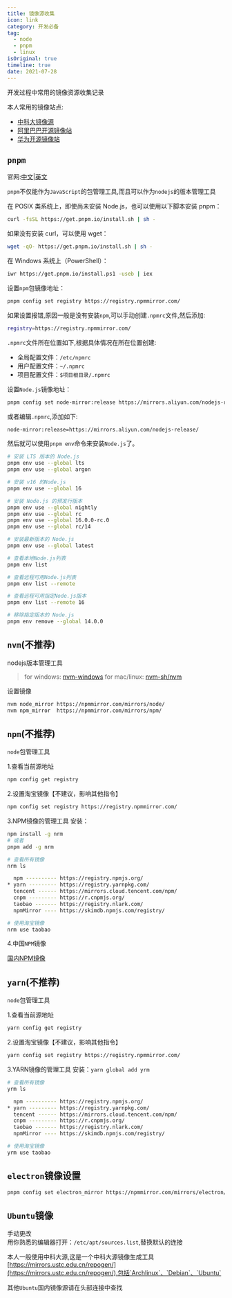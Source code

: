 ```yaml
---
title: 镜像源收集
icon: link
category: 开发必备
tag:
  - node
  - pnpm
  - linux
isOriginal: true
timeline: true
date: 2021-07-28
---
```


开发过程中常用的镜像资源收集记录

<!-- more -->

本人常用的镜像站点:  
- [中科大镜像源](https://mirrors.ustc.edu.cn/)  
- [阿里巴巴开源镜像站](https://developer.aliyun.com/mirror/)  
- [华为开源镜像站](https://mirrors.huaweicloud.com/)  


## `pnpm`

官网:[中文](https://pnpm.io/zh)|[英文](https://pnpm.io/)

`pnpm`不仅能作为`JavaScript`的包管理工具,而且可以作为`nodejs`的版本管理工具


在 POSIX 类系统上，即使尚未安装 Node.js，也可以使用以下脚本安装 pnpm：

```bash
curl -fsSL https://get.pnpm.io/install.sh | sh -
```

如果没有安装 curl，可以使用 wget：

```bash
wget -qO- https://get.pnpm.io/install.sh | sh -
```

在 Windows 系统上（PowerShell）：

```bash
iwr https://get.pnpm.io/install.ps1 -useb | iex
```

设置`npm`包镜像地址：
```bash
pnpm config set registry https://registry.npmmirror.com/
```
如果设置报错,原因一般是没有安装`npm`,可以手动创建`.npmrc`文件,然后添加:  

```bash
registry=https://registry.npmmirror.com/
```

`.npmrc`文件所在位置如下,根据具体情况在所在位置创建:
- 全局配置文件：`/etc/npmrc`
- 用户配置文件：`~/.npmrc`
- 项目配置文件：`$项目根目录/.npmrc`

设置`Node.js`镜像地址：
```bash
pnpm config set node-mirror:release https://mirrors.aliyun.com/nodejs-release/
```

或者编辑`.npmrc`,添加如下:
```bash
node-mirror:release=https://mirrors.aliyun.com/nodejs-release/
```


然后就可以使用`pnpm env`命令来安装`Node.js`了。
```bash
# 安装 LTS 版本的 Node.js
pnpm env use --global lts
pnpm env use --global argon

# 安装 v16 的Node.js
pnpm env use --global 16

# 安装 Node.js 的预发行版本
pnpm env use --global nightly
pnpm env use --global rc
pnpm env use --global 16.0.0-rc.0
pnpm env use --global rc/14

# 安装最新版本的 Node.js
pnpm env use --global latest

# 查看本地Node.js列表
pnpm env list

# 查看远程可用Node.js列表
pnpm env list --remote

# 查看远程可用指定Node.js版本
pnpm env list --remote 16

# 移除指定版本的 Node.js
pnpm env remove --global 14.0.0
```


## `nvm`(不推荐)

nodejs版本管理工具

> for windows: [nvm-windows](https://github.com/coreybutler/nvm-windows/releases)
> for mac/linux: [nvm-sh/nvm](https://github.com/nvm-sh/nvm)

设置镜像

```bash
nvm node_mirror https://npmmirror.com/mirrors/node/
nvm npm_mirror  https://npmmirror.com/mirrors/npm/
```

## `npm`(不推荐)

`node`包管理工具

1.查看当前源地址

```bash
npm config get registry
```

2.设置淘宝镜像【不建议，影响其他指令】

```bash
npm config set registry https://registry.npmmirror.com/
```

3.NPM镜像的管理工具
安装：
```bash
npm install -g nrm
# 或者
pnpm add -g nrm
```

```bash
# 查看所有镜像
nrm ls

  npm ---------- https://registry.npmjs.org/
* yarn --------- https://registry.yarnpkg.com/
  tencent ------ https://mirrors.cloud.tencent.com/npm/
  cnpm --------- https://r.cnpmjs.org/
  taobao ------- https://registry.nlark.com/
  npmMirror ---- https://skimdb.npmjs.com/registry/

# 使用淘宝镜像
nrm use taobao
```

4.中国`NPM`镜像

[国内NPM镜像](https://www.npmmirror.com/)

## `yarn`(不推荐)

`node`包管理工具

1.查看当前源地址

```bash
yarn config get registry
```

2.设置淘宝镜像【不建议，影响其他指令】

```bash
yarn config set registry https://registry.npmmirror.com/
```

3.YARN镜像的管理工具
安装：`yarn global add yrm`

```bash
# 查看所有镜像
yrm ls

  npm ---------- https://registry.npmjs.org/
* yarn --------- https://registry.yarnpkg.com/
  tencent ------ https://mirrors.cloud.tencent.com/npm/
  cnpm --------- https://r.cnpmjs.org/
  taobao ------- https://registry.nlark.com/
  npmMirror ---- https://skimdb.npmjs.com/registry/

# 使用淘宝镜像
yrm use taobao

```

## `electron`镜像设置

```bash
pnpm config set electron_mirror https://npmmirror.com/mirrors/electron/
```

## `Ubuntu`镜像

手动更改  
用你熟悉的编辑器打开：`/etc/apt/sources.list`,替换默认的连接

本人一般使用中科大源,这是一个中科大源镜像生成工具[https://mirrors.ustc.edu.cn/repogen/](https://mirrors.ustc.edu.cn/repogen/),包括`Archlinux`、`Debian`、`Ubuntu`

其他`Ubuntu`国内镜像源请在头部连接中查找
